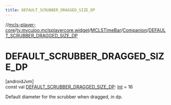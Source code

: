 ```yaml
---
title: DEFAULT_SCRUBBER_DRAGGED_SIZE_DP
---
```

//[mcls-player-core](../../../../index.html)/[tv.mycujoo.mclsplayercore.widget](../../index.html)/[MCLSTimeBar](../index.html)/[Companion](index.html)/[DEFAULT_SCRUBBER_DRAGGED_SIZE_DP](-d-e-f-a-u-l-t_-s-c-r-u-b-b-e-r_-d-r-a-g-g-e-d_-s-i-z-e_-d-p.html)



# DEFAULT_SCRUBBER_DRAGGED_SIZE_DP



[androidJvm]\
const val [DEFAULT_SCRUBBER_DRAGGED_SIZE_DP](-d-e-f-a-u-l-t_-s-c-r-u-b-b-e-r_-d-r-a-g-g-e-d_-s-i-z-e_-d-p.html): [Int](https://kotlinlang.org/api/latest/jvm/stdlib/kotlin/-int/index.html) = 16



Default diameter for the scrubber when dragged, in dp.




